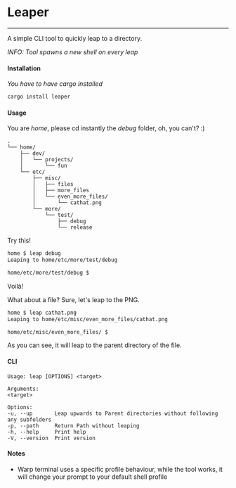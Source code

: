 # Leaper
---
A simple CLI tool to quickly leap to a directory.

*INFO: Tool spawns a new shell on every leap*

#### Installation
*You have to have cargo installed*
```bash
cargo install leaper
```

#### Usage
You are *home*, please cd instantly the *debug* folder, oh, you can't? :)

    .
    └── home/
        ├── dev/
        │   └── projects/
        │       └── fun
        └── etc/
            ├── misc/
            │   ├── files
            │   ├── more_files
            │   └── even_more_files/
            │       └── cathat.png
            └── more/
                └── test/
                    ├── debug
                    └── release

Try this!
```bash
home $ leap debug
Leaping to home/etc/more/test/debug

home/etc/more/test/debug $
```
Voilà!

What about a file? Sure, let's leap to the PNG.
```bash
home $ leap cathat.png
Leaping to home/etc/misc/even_more_files/cathat.png

home/etc/misc/even_more_files/ $
```
As you can see, it will leap to the parent directory of the file.

#### CLI
    Usage: leap [OPTIONS] <target>

    Arguments:
    <target>

    Options:
    -u, --up       Leap upwards to Parent directories without following any subfolders
    -p, --path     Return Path without leaping
    -h, --help     Print help
    -V, --version  Print version


#### Notes
- Warp terminal uses a specific profile behaviour, while the tool works, it will change your prompt to your default shell profile
